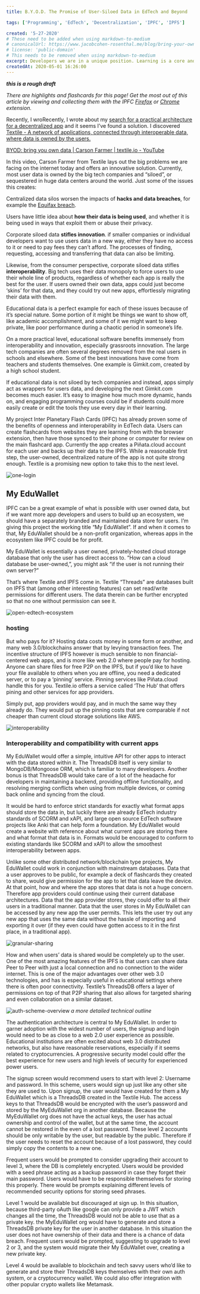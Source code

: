 ```yaml
---
title: B.Y.O.D. The Promise of User-Siloed Data in EdTech and Beyond

tags: ['Programming', 'EdTech', 'Decentralization', 'IPFC', 'IPFS']

created: '5-27-2020'
# These need to be added when using markdown-to-medium
# canonicalUrl: https://www.jacobcohen-rosenthal.me/blog/bring-your-own-data/
# license: 'public-domain'
# This needs to be removed when using markdown-to-medium
excerpt: Developers we are in a unique position. Learning is a core and continuous part of our work. Mislead by the oft-cited 10,000 hour rule, you might be inclined to think that just putting in enough hours will be enough.
createdAt: 2020-05-01 16:26:00
---
```


**_this is a rough draft_**

_There are highlights and flashcards for this page! Get the most out of this article by viewing and collecting them with the IPFC [Firefox](https://addons.mozilla.org/en-US/firefox/addon/inter-planetary-flash-cards/) or [Chrome](https://chrome.google.com/webstore/detail/inter-planetary-flash-car/ffjpplmcceibehbaofplbmcldkmmhcob) extension._

Recently, I wroRecently, I wrote about my [search for a practical architecture for a decentralized app](~https://www.jacobcohen-rosenthal.me/blog/searching-for-a-practical-architecture-for-a-decentralized-app~) and it seems I’ve found a solution. I discovered [Textile - A network of applications, connected through interoperable data, where data is owned by the users.](~https://textile.io/~)

[BYOD: bring you own data | Carson Farmer | textile.io - YouTube](~https://www.youtube.com/watch?v=glbV7azZ0vY~)

In this video, Carson Farmer from Textile lays out the big problems we are facing on the internet today and offers an innovative solution. Currently, most user data is owned by the big tech companies and “siloed”, or sequestered in huge data centers around the world. Just some of the issues this creates:

Centralized data silos worsen the impacts of **hacks and data breaches**, for example the [Equifax breach](~https://en.wikipedia.org/wiki/Equifax#May%E2%80%93July_2017_data_breach~).

Users have little idea about **how their data is being used**, and whether it is being used in ways that exploit them or abuse their privacy.

Corporate siloed data **stifles innovation**. if smaller companies or individual developers want to use users data in a new way, either they have no access to it or need to pay fees they can’t afford. The processes of finding, requesting, accessing and transferring that data can also be limiting.

Likewise, from the consumer perspective, corporate siloed data stifles **interoperability**. Big tech uses their data monopoly to force users to use their whole line of products, regardless of whether each app is really the best for the user. If users owned their own data, apps could just become ‘skins’ for that data, and they could try out new apps, effortlessly migrating their data with them.

Educational data is a perfect example for each of these issues because of it’s special nature. Some portion of it might be things we want to show off, like academic accomplishment, and some of it we might want to keep private, like poor performance during a chaotic period in someone’s life.

On a more practical level, educational software benefits immensely from interoperability and innovation, especially grassroots innovation. The large tech companies are often several degrees removed from the real users in schools and elsewhere. Some of the best innovations have come from teachers and students themselves. One example is Gimkit.com, created by a high school student.

If educational data is not siloed by tech companies and instead, apps simply act as wrappers for users data, and developing the next Gimkit.com becomes much easier. It’s easy to imagine how much more dynamic, hands on, and engaging programming courses could be if students could more easily create or edit the tools they use every day in their learning.

My project Inter Planetary Flash Cards (IPFC) has already proven some of the benefits of openness and interoperability in EdTech data. Users can create flashcards from websites they are learning from with the browser extension, then have those synced to their phone or computer for review on the main flashcard app. Currently the app creates a Piñata.cloud account for each user and backs up their data to the IPFS. While a reasonable first step, the user-owned, decentralized nature of the app is not quite strong enough. Textile is a promising new option to take this to the next level.

![one-login](https://gateway.pinata.cloud/ipfs/QmTML9tv5tUQFGDLxyJPsVKcBFVu4PCnpB8jYkmpTkfN8o)

## My EduWallet

IPFC can be a great example of what is possible with user owned data, but if we want more app developers and users to build up an ecosystem, we should have a separately branded and maintained data store for users. I’m giving this project the working title “My EduWallet”. If and when it comes to that, My EduWallet should be a non-profit organization, whereas apps in the ecosystem like IPFC could be for profit.

My EduWallet is essentially a user owned, privately-hosted cloud storage database that only the user has direct access to. “How can a cloud database be user-owned,”, you might ask “if the user is not running their own server?”

That’s where Textile and IPFS come in. Textile “Threads” are databases built on IPFS that (among other interesting features) can set read/write permissions for different users. The data therein can be further encrypted so that no one without permission can see it.

![open-edtech-ecosystem](https://gateway.pinata.cloud/ipfs/QmVLBJ8sK4gCkr3Rs6NfYkGZt6r4H4o7vwY48cuaBSkp8T)

### hosting

But who pays for it? Hosting data costs money in some form or another, and many web 3.0/blockchains answer that by levying transaction fees. The incentive structure of IPFS however is much sensible to non financial-centered web apps, and is more like web 2.0 where people pay for hosting. Anyone can share files for free P2P on the IPFS, but if you’d like to have your file available to others when you are offline, you need a dedicated server, or to pay a ‘pinning’ service. Pinning services like Piñata.cloud handle this for you. Textile.io offers a service called ‘The Hub’ that offers pining and other services for app providers.

Simply put, app providers would pay, and in much the same way they already do. They would put up the pinning costs that are comparable if not cheaper than current cloud storage solutions like AWS.

![interoperability](https://gateway.pinata.cloud/ipfs/QmTnQMMEaKnse1eF7DApCrqcGtYwfGdDdsuPxoGwgw7fgi)

### Interoperability and compatibility with current apps

My EduWallet would offer a simple, intuitive API for other apps to interact with the data stored within it. The ThreadsDB itself is very similar to MongoDB/Mongoose ORM, which is familiar to many developers. Another bonus is that ThreadsDB would take care of a lot of the headache for developers in maintaining a backend, providing offline functionality, and resolving merging conflicts when using from multiple devices, or coming back online and syncing from the cloud.

It would be hard to enforce strict standards for exactly what format apps should store the data in, but luckily there are already EdTech industry standards of SCORM and xAPI, and large open source EdTech software projects like Anki that can help form a foundation. My EduWallet would create a website with reference about what current apps are storing there and what format that data is in. Formats would be encouraged to conform to existing standards like SCORM and xAPI to allow the smoothest interoperability between apps.

Unlike some other distributed network/blockchain type projects, My EduWallet could work in conjunction with mainstream databases. Data that a user approves to be public, for example a deck of flashcards they created to share, would give permission for the app to let that data leave the device. At that point, how and where the app stores that data is not a huge concern. Therefore app providers could continue using their current database architectures. Data that the app provider stores, they could offer to all their users in a traditional manner. Data that the user stores in My EduWallet can be accessed by any new app the user permits. This lets the user try out any new app that uses the same data without the hassle of importing and exporting it over (if they even could have gotten access to it in the first place, in a traditional app).

![granular-sharing](https://gateway.pinata.cloud/ipfs/QmTLbWt74gbZdtssNTvXkBoUb5bXgs4kGC7WB8fEFMWNZW)

How and when users’ data is shared would be completely up to the user. One of the most amazing features of the IPFS is that users can share data Peer to Peer with just a local connection and no connection to the wider internet. This is one of the major advantages over other web 3.0 technologies, and has is especially useful in educational settings where there is often poor connectivity. Textile’s ThreadsDB offers a layer of permissions on top of that P2P sharing that also allows for targeted sharing and even collaboration on a similar dataset.

![auth-scheme-overview](https://gateway.pinata.cloud/ipfs/QmZb8ESPJZ5iAktZeYCRe3wpjNYfQUqVMBM4k3mYtLKawC)
_a more detailed technical outline_

The authentication architecture is central to My EduWallet. In order to garner adoption with the widest number of users, the signup and login would need to be as close to a web 2.0 user experience as possible. Educational institutions are often excited about web 3.0 distributed networks, but also have reasonable reservations, especially if it seems related to cryptocurrencies. A progressive security model could offer the best experience for new users and high levels of security for experienced power users.

The signup screen would recommend users to start with level 2: Username and password. In this scheme, users would sign up just like any other site they are used to. Upon signup, the user would have created for them a My EduWallet which is a ThreadsDB created in the Textile Hub. The access keys to that ThreadsDB would be encrypted with the user’s password and stored by the MyEduWallet org in another database. Because the MyEduWallet org does not have the actual keys, the user has actual ownership and control of the wallet, but at the same time, the account cannot be restored in the even of a lost password. These level 2 accounts should be only writable by the user, but readable by the public. Therefore if the user needs to reset the account because of a lost password, they could simply copy the contents to a new one.

Frequent users would be prompted to consider upgrading their account to level 3, where the DB is completely encrypted. Users would be provided with a seed phrase acting as a backup password in case they forget their main password. Users would have to be responsible themselves for storing this properly. There would be prompts explaining different levels of recommended security options for storing seed phrases.

Level 1 would be available but discouraged at sign up. In this situation, because third-party oAuth like google can only provide a JWT which changes all the time, the ThreadsDB would not be able to use that as a private key. the MyEduWallet org would have to generate and store a ThreadsDB private key for the user in another database. In this situation the user does not have ownership of their data and there is a chance of data breach. Frequent users would be prompted, suggesting to upgrade to level 2 or 3, and the system would migrate their My EduWallet over, creating a new private key.

Level 4 would be available to blockchain and tech savvy users who’d like to generate and store their ThreadsDB keys themselves with their own auth system, or a cryptocurrency wallet. We could also offer integration with other popular crypto wallets like Metamask.
